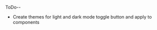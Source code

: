 <!-- frountend -->
<!-- TODO tidy Review component  -->
<!-- add date and time to review -->
<!-- make overall rating of product correct at somepoint from user ratings-->
<!-- make cart feature -->
<!-- ... -->

<!-- Backend -->
<!-- create crud operations for produts in backend -->
<!-- ... -->

<!-- Database -->
<!-- create database most likely with sequlize and supabase -->
<!-- ... -->

ToDo--

<!-- - in profuct card add on hover on card icon change to plus and have tooltip to add to cart -->

- Create themes for light and dark mode toggle button and apply to components
